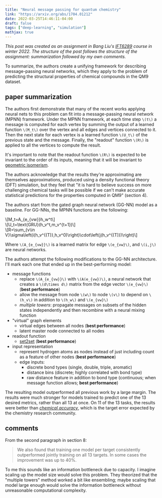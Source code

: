 ```yaml
---
title: "Neural message passing for quantum chemistry"
link: "https://arxiv.org/abs/1704.01212"
date: 2022-03-25T14:46:11-04:00
draft: false
tags: ["deep-learning", "simulation"]
mathjax: true
---
```


*This post was created as an assignment in Bang Liu's [IFT6289](https://www-labs.iro.umontreal.ca/~liubang/IFT%206289%20-%20Winter%202022.htm) course in winter 2022. The structure of the post follows the structure of the assignment: summarization followed by my own comments.*

To summarize, the authors create a unifying framework for describing message-passing neural networks, which they apply to the problem of predicting the structural properties of chemical compounds in the QM9 dataset.

## paper summarization

The authors first demonstrate that many of the recent works applying neural nets to this problem can fit into a message-passing neural network (MPNN) framework. Under the MPNN framework, at each time step `\(t\)` a message is computed for each vertex by summing the output of a learned function `\(M_t\)` over the vertex and all edges and vertices connected to it. Then the next state for each vertex is a learned function `\(U_t\)` of the previous state and the message. Finally, the "readout" function `\(R\)` is applied to all the vertices to compute the result.

It's important to note that the readout function `\(R\)` is expected to be invariant to the order of its inputs, meaning that it will be invariant to [geometric isomerism](https://en.wikipedia.org/wiki/Cis%E2%80%93trans_isomerism).

The authors acknowledge that the results they're approximating are themselves approximations, produced using a density functional theory (DFT) simulation, but they feel that "it is hard to believe success on more challenging chemical tasks will be possible if we can't make accurate statistical predictions for the properties computed in QM9" (section 4).

The authors start from the gated graph neural network (GG-NN) model as a baseline. For GG-NNs, the MPNN functions are the following:

<div>\[M_t=A_{e_{vw}}h_w^t\]</div>
<div>\[U_t=\text{GRU}(h_v^t,m_v^{t+1})\]</div>
<div>\[R=\sum_{v\in V}\sigma\left(i(h_v^{(T)},h_v^0)\right)\cdot\left(j(h_v^{(T)})\right)\]</div>

Where `\(A_{e_{vw}}\)` is a learned matrix for edge `\(e_{vw}\)`, and `\(i,j\)` are neural networks.

The authors attempt the following modifications to the GG-NN architecture. I'll mark each one that ended up in the best-performing model:

- message functions
  - replace `\(A_{e_{vw}}\)` with `\(A(e_{vw})\)`, a neural network that creates a `\(d\times d\)` matrix from the edge vector `\(e_{vw}\)` (**best performance**)
  - allow the message from node `\(w\)` to node `\(v\)` to depend on `\(h_v\)` in addition to `\(h_w\)` and `\(e_{vw}\)`
  - *multiple towers*: propagate messages on subsets of the hidden states independently and then recombine with a neural mixing function
- "virtual" graph elements
  - virtual edges between all nodes (**best performance**)
  - latent master node connected to all nodes
- readout function
  - [set2set](https://arxiv.org/abs/1511.06391) (**best performance**)
- input representation
  - represent hydrogen atoms as nodes instead of just including count as a feature of other nodes (**best performance**)
  - edge inputs:
    - discrete bond types (single, double, triple, aromatic)
    - distance bins (discrete; highly correlated with bond type)
    - raw distance feature in addition to bond type (continuous; when message function allows; **best performance**)

The resulting model outperformed all previous work by a large margin. The results were much stronger for models trained to predict one of the 13 desired metrics, rather than all 13 at once. On 11 of the 13 tasks, the results were better than [*chemical accuracy*](https://chemistry.stackexchange.com/questions/62001/why-is-chemical-accuracy-defined-as-1-kcal-mol), which is the target error expected by the chemistry research community.

## comments

From the second paragraph in section 8:

> We also found that training one model per target consistently outperformed jointly training on all 13 targets. In some cases the improvement was up to 40%.

To me this sounds like an information bottleneck due to capacity. I imagine scaling up the model size would solve this problem. They theorized that the "multiple towers" method worked a bit like ensembling; maybe scaling that model large enough would solve the information bottleneck without unreasonable computational complexity.
